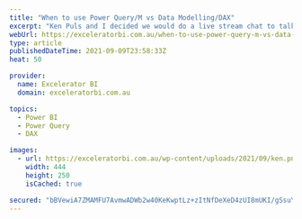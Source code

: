```yaml
---
title: "When to use Power Query/M vs Data Modelling/DAX"
excerpt: "Ken Puls and I decided we would do a live stream chat to talk about a topic of interest to Power BI people.  We put out a survey and 75% of the respondents wanted to hear about &#8220;when to use Power Query/M vs Data Modelling/DAX&#8221;.  It&#8217;s a really interesting topic [...]Read More »"
webUrl: https://exceleratorbi.com.au/when-to-use-power-query-m-vs-data-modelling-dax/
type: article
publishedDateTime: 2021-09-09T23:58:33Z
heat: 50

provider:
  name: Excelerator BI
  domain: exceleratorbi.com.au

topics:
  - Power BI
  - Power Query
  - DAX

images:
  - url: https://exceleratorbi.com.au/wp-content/uploads/2021/09/ken.png
    width: 444
    height: 250
    isCached: true

secured: "bBVewiA7ZMAMFU7AvmwADWb2w40KeKwptLz+zItNfDeXeD4zUI8mUKI/gSsuYHnQLNXK6F/rEeKvh2P0OYaGuoS+425nQ5S2GwKdCwpdv8Dj5thhwi1y5yAkv9D7qd92lmf5bVFA+1yJ5abGXJsGv8WM0FKAb8jdW1hItw4nU2imlZb1KR/qaZ0MFVzIUIlXl3zjtrr2wiwQ+A6Vw/imBV+K7QYavVJ83Ere2pziSkvE15gCmuRuRxnYvtKuHbB0k+t5PBTfRwpIPBIq5vFtj/7ZsZTgFvDL50PoaQFArdfD9ZSZeNMOJL6YfvrdrKcftLuuDwchIX8+tsBeRciKVIUnBOgB5iO6u2mYWewD8/8=;RZFAGU1o+yiHEDlY6AAf6Q=="
---
```


